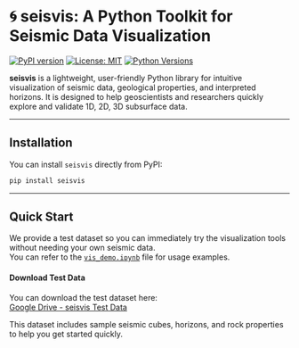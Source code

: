 # 🌀 seisvis: A Python Toolkit for Seismic Data Visualization

[![PyPI version](https://badge.fury.io/py/seisvis.svg)](https://pypi.org/project/seisvis/)   [![License: MIT](https://img.shields.io/badge/License-MIT-yellow.svg)](LICENSE)  [![Python Versions](https://img.shields.io/pypi/pyversions/seisvis.svg)](https://pypi.org/project/seisvis/)

**seisvis** is a lightweight, user-friendly Python library for intuitive visualization of seismic data, geological properties, and interpreted horizons. It is designed to help geoscientists and researchers quickly explore and validate 1D, 2D, 3D subsurface data.

---

##  Installation

You can install `seisvis` directly from PyPI:

```bash
pip install seisvis
```
---

##  Quick Start

We provide a test dataset so you can immediately try the visualization tools without needing your own seismic data.  
You can refer to the [`vis_demo.ipynb`](./vis_demo.ipynb) file for usage examples.

####  Download Test Data

You can download the test dataset here:  
[Google Drive - seisvis Test Data](https://drive.google.com/drive/folders/1IY6pkdu4o7M7jgoc5ILKwJagQ82bZkfx?usp=drive_link)

This dataset includes sample seismic cubes, horizons, and rock properties to help you get started quickly.